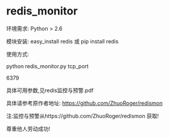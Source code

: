 # redis_monitor
环境需求:
Python > 2.6

模块安装:
easy_install redis 或 pip install redis

使用方式:

python redis_monitor.py tcp_port

6379

具体可用参数,见redis监控与预警.pdf

具体请参考原作者地址: https://github.com/ZhuoRoger/redismon

注:监控与预警从https://github.com/ZhuoRoger/redismon 获取! 

尊重他人劳动成功!
